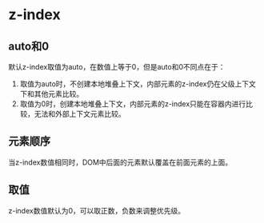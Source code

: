 # z-index

## auto和0

默认z-index取值为auto，在数值上等于0，但是auto和0不同点在于：

1. 取值为auto时，不创建本地堆叠上下文，内部元素的z-index仍在父级上下文下和其他元素比较。
2. 取值为0时，创建本地堆叠上下文，内部元素的z-index只能在容器内进行比较，无法和外部上下文元素比较。

## 元素顺序

当z-index数值相同时，DOM中后面的元素默认覆盖在前面元素的上面。

## 取值

z-index数值默认为0，可以取正数，负数来调整优先级。